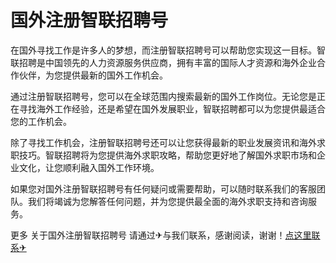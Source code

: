 # 国外注册智联招聘号

在国外寻找工作是许多人的梦想，而注册智联招聘号可以帮助您实现这一目标。智联招聘是中国领先的人力资源服务供应商，拥有丰富的国际人才资源和海外企业合作伙伴，为您提供最新的国外工作机会。

通过注册智联招聘号，您可以在全球范围内搜索最新的国外工作岗位。无论您是正在寻找海外工作经验，还是希望在国外发展职业，智联招聘都可以为您提供最适合您的工作机会。

除了寻找工作机会，注册智联招聘号还可以让您获得最新的职业发展资讯和海外求职技巧。智联招聘将为您提供海外求职攻略，帮助您更好地了解国外求职市场和企业文化，让您顺利融入国外工作环境。

如果您对国外注册智联招聘号有任何疑问或需要帮助，可以随时联系我们的客服团队。我们将竭诚为您解答任何问题，并为您提供最全面的海外求职支持和咨询服务。

更多 关于国外注册智联招聘号 请通过✈与我们联系，感谢阅读，谢谢！[点这里联系✈](https://ss.k02.cc)